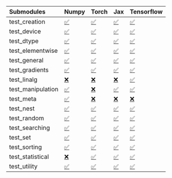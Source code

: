 | Submodules        | Numpy                                                                                                                           | Torch                                                                                                                           | Jax                                                                                                                             | Tensorflow                                                                                                                      |
|:------------------|:--------------------------------------------------------------------------------------------------------------------------------|:--------------------------------------------------------------------------------------------------------------------------------|:--------------------------------------------------------------------------------------------------------------------------------|:--------------------------------------------------------------------------------------------------------------------------------|
| test_creation     | <a href="https://github.com/unifyai/ivy/runs/7866905640?check_suite_focus=true" rel="noopener noreferrer" target="_blank">✅</a> | <a href="https://github.com/unifyai/ivy/runs/7866907409?check_suite_focus=true" rel="noopener noreferrer" target="_blank">✅</a> | <a href="https://github.com/unifyai/ivy/runs/7866909519?check_suite_focus=true" rel="noopener noreferrer" target="_blank">✅</a> | <a href="https://github.com/unifyai/ivy/runs/7866911294?check_suite_focus=true" rel="noopener noreferrer" target="_blank">✅</a> |
| test_device       | <a href="https://github.com/unifyai/ivy/runs/7866905764?check_suite_focus=true" rel="noopener noreferrer" target="_blank">✅</a> | <a href="https://github.com/unifyai/ivy/runs/7866907502?check_suite_focus=true" rel="noopener noreferrer" target="_blank">✅</a> | <a href="https://github.com/unifyai/ivy/runs/7866909611?check_suite_focus=true" rel="noopener noreferrer" target="_blank">✅</a> | <a href="https://github.com/unifyai/ivy/runs/7866911387?check_suite_focus=true" rel="noopener noreferrer" target="_blank">✅</a> |
| test_dtype        | <a href="https://github.com/unifyai/ivy/runs/7866905940?check_suite_focus=true" rel="noopener noreferrer" target="_blank">✅</a> | <a href="https://github.com/unifyai/ivy/runs/7866907604?check_suite_focus=true" rel="noopener noreferrer" target="_blank">✅</a> | <a href="https://github.com/unifyai/ivy/runs/7866909727?check_suite_focus=true" rel="noopener noreferrer" target="_blank">✅</a> | <a href="https://github.com/unifyai/ivy/runs/7866911488?check_suite_focus=true" rel="noopener noreferrer" target="_blank">✅</a> |
| test_elementwise  | <a href="https://github.com/unifyai/ivy/runs/7866906123?check_suite_focus=true" rel="noopener noreferrer" target="_blank">✅</a> | <a href="https://github.com/unifyai/ivy/runs/7866907746?check_suite_focus=true" rel="noopener noreferrer" target="_blank">✅</a> | <a href="https://github.com/unifyai/ivy/runs/7866909818?check_suite_focus=true" rel="noopener noreferrer" target="_blank">✅</a> | <a href="https://github.com/unifyai/ivy/runs/7866911580?check_suite_focus=true" rel="noopener noreferrer" target="_blank">✅</a> |
| test_general      | <a href="https://github.com/unifyai/ivy/runs/7866906222?check_suite_focus=true" rel="noopener noreferrer" target="_blank">✅</a> | <a href="https://github.com/unifyai/ivy/runs/7866907885?check_suite_focus=true" rel="noopener noreferrer" target="_blank">✅</a> | <a href="https://github.com/unifyai/ivy/runs/7866909937?check_suite_focus=true" rel="noopener noreferrer" target="_blank">✅</a> | <a href="https://github.com/unifyai/ivy/runs/7866911706?check_suite_focus=true" rel="noopener noreferrer" target="_blank">✅</a> |
| test_gradients    | <a href="https://github.com/unifyai/ivy/runs/7866906318?check_suite_focus=true" rel="noopener noreferrer" target="_blank">✅</a> | <a href="https://github.com/unifyai/ivy/runs/7866908022?check_suite_focus=true" rel="noopener noreferrer" target="_blank">✅</a> | <a href="https://github.com/unifyai/ivy/runs/7866910041?check_suite_focus=true" rel="noopener noreferrer" target="_blank">✅</a> | <a href="https://github.com/unifyai/ivy/runs/7866911806?check_suite_focus=true" rel="noopener noreferrer" target="_blank">✅</a> |
| test_linalg       | <a href="https://github.com/unifyai/ivy/runs/7866906420?check_suite_focus=true" rel="noopener noreferrer" target="_blank">❌</a> | <a href="https://github.com/unifyai/ivy/runs/7866908176?check_suite_focus=true" rel="noopener noreferrer" target="_blank">❌</a> | <a href="https://github.com/unifyai/ivy/runs/7866910165?check_suite_focus=true" rel="noopener noreferrer" target="_blank">❌</a> | <a href="https://github.com/unifyai/ivy/runs/7866911920?check_suite_focus=true" rel="noopener noreferrer" target="_blank">✅</a> |
| test_manipulation | <a href="https://github.com/unifyai/ivy/runs/7866906536?check_suite_focus=true" rel="noopener noreferrer" target="_blank">✅</a> | <a href="https://github.com/unifyai/ivy/runs/7866908321?check_suite_focus=true" rel="noopener noreferrer" target="_blank">❌</a> | <a href="https://github.com/unifyai/ivy/runs/7866910283?check_suite_focus=true" rel="noopener noreferrer" target="_blank">✅</a> | <a href="https://github.com/unifyai/ivy/runs/7866912038?check_suite_focus=true" rel="noopener noreferrer" target="_blank">✅</a> |
| test_meta         | <a href="https://github.com/unifyai/ivy/runs/7866906648?check_suite_focus=true" rel="noopener noreferrer" target="_blank">✅</a> | <a href="https://github.com/unifyai/ivy/runs/7866908479?check_suite_focus=true" rel="noopener noreferrer" target="_blank">❌</a> | <a href="https://github.com/unifyai/ivy/runs/7866910385?check_suite_focus=true" rel="noopener noreferrer" target="_blank">❌</a> | <a href="https://github.com/unifyai/ivy/runs/7866912188?check_suite_focus=true" rel="noopener noreferrer" target="_blank">❌</a> |
| test_nest         | <a href="https://github.com/unifyai/ivy/runs/7866906745?check_suite_focus=true" rel="noopener noreferrer" target="_blank">✅</a> | <a href="https://github.com/unifyai/ivy/runs/7866908698?check_suite_focus=true" rel="noopener noreferrer" target="_blank">✅</a> | <a href="https://github.com/unifyai/ivy/runs/7866910488?check_suite_focus=true" rel="noopener noreferrer" target="_blank">✅</a> | <a href="https://github.com/unifyai/ivy/runs/7866912290?check_suite_focus=true" rel="noopener noreferrer" target="_blank">✅</a> |
| test_random       | <a href="https://github.com/unifyai/ivy/runs/7866906850?check_suite_focus=true" rel="noopener noreferrer" target="_blank">✅</a> | <a href="https://github.com/unifyai/ivy/runs/7866908848?check_suite_focus=true" rel="noopener noreferrer" target="_blank">✅</a> | <a href="https://github.com/unifyai/ivy/runs/7866910582?check_suite_focus=true" rel="noopener noreferrer" target="_blank">✅</a> | <a href="https://github.com/unifyai/ivy/runs/7866912387?check_suite_focus=true" rel="noopener noreferrer" target="_blank">✅</a> |
| test_searching    | <a href="https://github.com/unifyai/ivy/runs/7866906956?check_suite_focus=true" rel="noopener noreferrer" target="_blank">✅</a> | <a href="https://github.com/unifyai/ivy/runs/7866908965?check_suite_focus=true" rel="noopener noreferrer" target="_blank">✅</a> | <a href="https://github.com/unifyai/ivy/runs/7866910704?check_suite_focus=true" rel="noopener noreferrer" target="_blank">✅</a> | <a href="https://github.com/unifyai/ivy/runs/7866912533?check_suite_focus=true" rel="noopener noreferrer" target="_blank">✅</a> |
| test_set          | <a href="https://github.com/unifyai/ivy/runs/7866907035?check_suite_focus=true" rel="noopener noreferrer" target="_blank">✅</a> | <a href="https://github.com/unifyai/ivy/runs/7866909101?check_suite_focus=true" rel="noopener noreferrer" target="_blank">✅</a> | <a href="https://github.com/unifyai/ivy/runs/7866910809?check_suite_focus=true" rel="noopener noreferrer" target="_blank">✅</a> | <a href="https://github.com/unifyai/ivy/runs/7866912640?check_suite_focus=true" rel="noopener noreferrer" target="_blank">✅</a> |
| test_sorting      | <a href="https://github.com/unifyai/ivy/runs/7866907119?check_suite_focus=true" rel="noopener noreferrer" target="_blank">✅</a> | <a href="https://github.com/unifyai/ivy/runs/7866909217?check_suite_focus=true" rel="noopener noreferrer" target="_blank">✅</a> | <a href="https://github.com/unifyai/ivy/runs/7866910926?check_suite_focus=true" rel="noopener noreferrer" target="_blank">✅</a> | <a href="https://github.com/unifyai/ivy/runs/7866912736?check_suite_focus=true" rel="noopener noreferrer" target="_blank">✅</a> |
| test_statistical  | <a href="https://github.com/unifyai/ivy/runs/7866907211?check_suite_focus=true" rel="noopener noreferrer" target="_blank">❌</a> | <a href="https://github.com/unifyai/ivy/runs/7866909318?check_suite_focus=true" rel="noopener noreferrer" target="_blank">✅</a> | <a href="https://github.com/unifyai/ivy/runs/7866911044?check_suite_focus=true" rel="noopener noreferrer" target="_blank">✅</a> | <a href="https://github.com/unifyai/ivy/runs/7866912836?check_suite_focus=true" rel="noopener noreferrer" target="_blank">✅</a> |
| test_utility      | <a href="https://github.com/unifyai/ivy/runs/7866907310?check_suite_focus=true" rel="noopener noreferrer" target="_blank">✅</a> | <a href="https://github.com/unifyai/ivy/runs/7866909410?check_suite_focus=true" rel="noopener noreferrer" target="_blank">✅</a> | <a href="https://github.com/unifyai/ivy/runs/7866911166?check_suite_focus=true" rel="noopener noreferrer" target="_blank">✅</a> | <a href="https://github.com/unifyai/ivy/runs/7866912925?check_suite_focus=true" rel="noopener noreferrer" target="_blank">✅</a> |